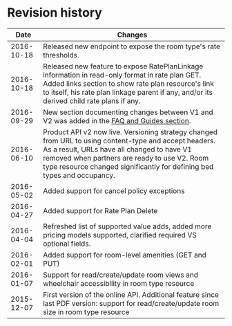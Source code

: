 # Revision history

| Date | Changes |
| ---- | ---------------- |
| 2016-10-18 | Released new endpoint to expose the room type's rate thresholds.
| 2016-10-18 | Released new feature to expose RatePlanLinkage information in read-only format in rate plan GET. Added links section to show rate plan resource's link to itself, his rate plan linkage parent if any, and/or its derived child rate plans if any. |
| 2016-09-29 | New section documenting changes between V1 and V2 was added in the [FAQ and Guides section](guides.html#/v1v2diff). |
| 2016-06-10 | Product API v2 now live. Versioning strategy changed from URL to using content-type and accept headers. As a result, URLs have all changed to have V1 removed when partners are ready to use V2. Room type resource changed significantly for defining bed types and occupancy. |
| 2016-05-02 | Added support for cancel policy exceptions |
| 2016-04-27 | Added support for Rate Plan Delete |
| 2016-04-04 | Refreshed list of supported value adds, added more pricing models supported, clarified required VS optional fields. |
| 2016-02-01 | Added support for room-level amenities (GET and PUT)
| 2016-01-07 | Support for read/create/update room views and wheelchair accessibility in room type resource |
| 2015-12-07 | First version of the online API. Additional feature since last PDF version: support for read/create/update room size in room type resource |


